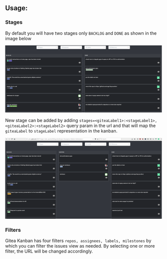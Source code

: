 ## Usage:

### Stages
By default you will have two stages only `BACKLOG` and `DONE` as shown in the image below

![default](default.png)

New stage can be added by adding `stages=<giteaLabel1>:<stageLabel1>,<giteaLabel2>:<stageLabel2>` query param in the url and that will map the `giteaLabel` to `stageLabel` representation in the kanban.

![mapped](mapped_url.png)

### Filters
Gitea Kanban has four filters `repos, assignees, labels, milestones` by which you can filter the issues view as needed. By selecting one or more filter, the URL will be changed accordingly.
